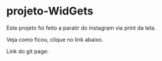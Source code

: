 # projeto-WidGets

Este projeto foi feito a paratir do instagram via print da tela. 

Veja como ficou, clique no link abaixo.

Link do git page: 

